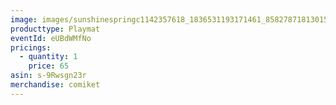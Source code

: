 ```yaml
---
image: images/sunshinespringc1142357618_1836531193171461_8582787181301576133_n.jpg
producttype: Playmat
eventId: eUBdWMfNo
pricings:
  - quantity: 1
    price: 65
asin: s-9Rwsgn23r
merchandise: comiket
---
```

